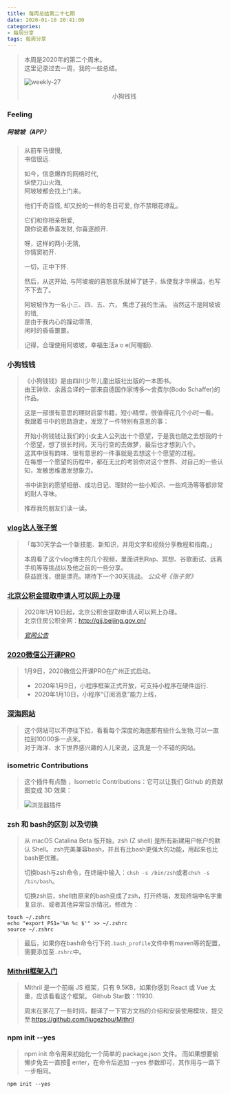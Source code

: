 ```yaml
---
title: 每周总结第二十七期
date: 2020-01-10 20:41:00
categories:
- 每周分享
tags: 每周分享
---
```

> 本周是2020年的第二个周末。    
> 这里记录过去一周，我的一些总结。  
> 
> ![weekly-27](http://img.liugezhou.online/weekly27.jpeg)       
> <center>小狗钱钱</center>
>
<!--more-->

### Feeling
##### 阿坡坡（APP）
>
> 从前车马很慢,    
> 书信很远.
> 
> 如今，信息爆炸的网络时代,  
> 纵使刀山火海,    
> 阿坡坡都会找上门来。   
>    
> 他们千奇百怪, 
> 却又扮的一样的冬日可爱,
> 你不禁眼花缭乱。  
> 
> 它们和你相亲相爱,    
> 跟你说着恭喜发财, 
> 你喜逐颜开. 
>  
> 呀，这样的两小无猜,  
> 你情窦初开.
>    
> 一切，正中下怀. 
> 
> 然后，从这开始, 与阿坡坡的喜怒哀乐就掉了链子，纵使我才华横溢，也写不下去了。  
>
> 阿坡坡作为一名小三、四、五、六， 
> 焦虑了我的生活。 
> 当然这不是阿坡坡的错,    
> 是由于我内心的躁动零落,   
> 闲时的昏昏噩噩。    
>
> 记得，合理使用阿坡坡，幸福生活a o e(阿喔额).

### 小狗钱钱
> 《小狗钱钱》是由四川少年儿童出版社出版的一本图书。    
> 由王钟欣、余茜合译的一部来自德国作家博多～舍费尔(Bodo Schaffer)的作品。 
> 
> 这是一部很有意思的理财启蒙书籍，短小精悍，很值得花几个小时一看。  
> 我跟着书中的思路游走，发现了一件特别有意思的事：
>  
> 开始小狗钱钱让我们的小女主人公列出十个愿望，于是我也随之去想我的十个愿望，想了很长时间，天马行空的去做梦，最后也才想到八个。  
> 这其中很有韵味、很有意思的一件事就是去想这十个愿望的过程。    
> 在每想一个愿望的历程中，都在无比的考验你对这个世界、对自己的一些认知，发散思维激发想象力。
>
> 书中讲到的愿望相册、成功日记、理财的一些小知识、一些鸡汤等等都非常的耐人寻味。    
> 
> 推荐我的朋友们读一读。

### [vlog达人张子贺](https://space.bilibili.com/89944567?spm_id_from=333.788.b_765f7570696e666f.1)
> 「每30天学会一个新技能、新知识，并用文字和视频分享教程和指南。」   
> 
> 本周看了这个vlog博主的几个视频，里面讲到Rap、冥想、谷歌面试、远离手机等等挑战以及他之前的一些分享。        
> 获益匪浅，很是漂亮。期待下一个30天挑战。
> <cite>公众号《张子贺》</cite>

### [北京公积金提取申请人可以网上办理](http://www.gov.cn/xinwen/2020-01/09/content_5467875.htm)
> 2020年1月10日起，北京公积金提取申请人可以网上办理。   
> 北京住房公积金网：http://gjj.beijing.gov.cn/  
>
> <cite> [官网公告](http://gjj.beijing.gov.cn/web/zwgk/_300583/zxzysx/675803/index.html)</cite>

### [2020微信公开课PRO](https://baijiahao.baidu.com/s?id=1655219878385555103&wfr=spider&for=pc)
> 1月9日，2020微信公开课PRO在广州正式启动。
> + 2020年1月9日，小程序框架正式开放，可支持小程序在硬件运行. 
> + 2020年1月10日，小程序“订阅消息”能力上线，

### [深海网站](https://neal.fun/deep-sea/)
> 这个网站可以不停往下拉，看看每个深度的海底都有些什么生物,可以一直拉到10000多一点米。    
> 对于海洋、水下世界感兴趣的人儿来说，这真是一个不错的网站。      

### isometric Contributions
> 这个插件有点酷 ，Isometric Contributions：它可以让我们 Github 的贡献图变成 3D 效果：
>
> 
>![浏览器插件](http://img.liugezhou.online/weekly27Github.png)


### zsh 和 bash的区别 以及切换
> 从 macOS Catalina Beta 版开始，zsh (Z shell) 是所有新建用户帐户的默认 Shell。 
> zsh完美兼容bash，并且有比bash更强大的功能，用起来也比bash更优雅。
> 
> 切换bash与zsh命令，在终端中输入：`chsh -s /bin/zsh`或者`chsh -s /bin/bash`。    
>
> 切换zsh后，shell由原来的bash变成了zsh，打开终端，发现终端中名字重复显示、或者其他异常显示情况，修改为： 

```
touch ~/.zshrc
echo "export PS1='%n %c $'" >> ~/.zshrc
source ~/.zshrc
```
> 最后，如果你在bash命令行下的`.bash_profile`文件中有maven等的配置，需要添加至`.zshrc`中。


### [Mithril框架入门](https://mithril.js.org/)
> Mithril 是一个前端 JS 框架，只有 9.5KB，如果你感到 React 或 Vue 太重，应该看看这个框架。
> Github Star数：11930.
>
> 周末在家花了一些时间，翻译了一下官方文档的介绍和安装使用模块，提交至:https://github.com/liugezhou/Mithril

### npm init --yes
> npm init 命令用来初始化一个简单的 package.json 文件。 
> 而如果想要偷懒步免去一直按 enter，在命令后追加 --yes 参数即可，其作用与一路下一步相同。
```
npm init --yes
```